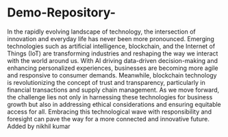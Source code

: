 # Demo-Repository-

In the rapidly evolving landscape of technology, the intersection of innovation and everyday life has never been more pronounced. Emerging technologies such as artificial intelligence, blockchain, and the Internet of Things (IoT) are transforming industries and reshaping the way we interact with the world around us. With AI driving data-driven decision-making and enhancing personalized experiences, businesses are becoming more agile and responsive to consumer demands. Meanwhile, blockchain technology is revolutionizing the concept of trust and transparency, particularly in financial transactions and supply chain management. As we move forward, the challenge lies not only in harnessing these technologies for business growth but also in addressing ethical considerations and ensuring equitable access for all. Embracing this technological wave with responsibility and foresight can pave the way for a more connected and innovative future.
Added by nikhil kumar
